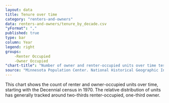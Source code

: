 ```yaml
---
layout: data
title: Tenure over time
category: "renters-and-owners"
data: renters-and-owners/tenure_by_decade.csv
"yFormat": ","
published: true
type: bar
column: Year
legend: right
groups:
    -Renter Occupied
    -Owner Occupied
"chart-title": "Number of owner and renter-occupied units over time test"
source: "Minnesota Population Center. National Historical Geographic Information System: Version 2.0. Minneapolis, MN: University of Minnesota 2011. https://www.nhgis.org/; US Census 1970-2010"
---
```

This chart shows the count of renter and owner-occupied units over time, starting with the Decennial census in 1970. The relative distribution of units has generally tracked around two-thirds renter-occupied, one-third owner.
